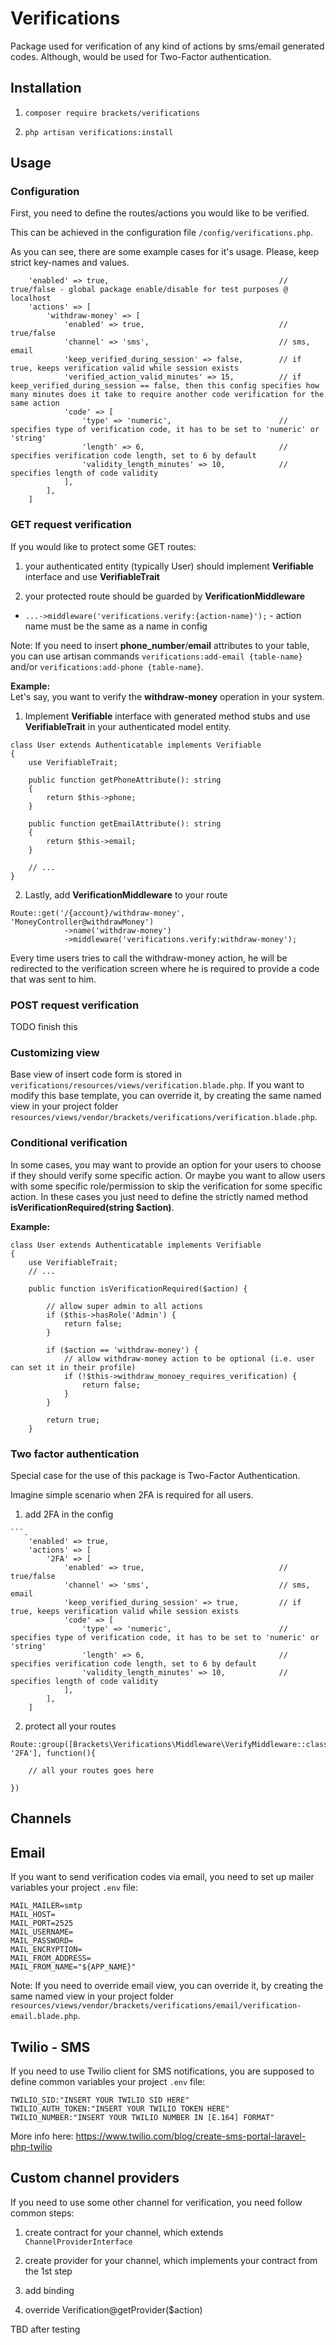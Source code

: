 # Verifications
Package used for verification of any kind of actions by sms/email generated codes. Although, would be used for Two-Factor authentication.

## Installation

1. `composer require brackets/verifications`

2. `php artisan verifications:install`

## Usage

### Configuration
First, you need to define the routes/actions you would like to be verified.

This can be achieved in the configuration file `/config/verifications.php`. 

As you can see, there are some example cases for it's usage. Please, keep strict key-names and values. 
```.
    'enabled' => true,                                      // true/false - global package enable/disable for test purposes @ localhost
    'actions' => [
        'withdraw-money' => [
            'enabled' => true,                              // true/false
            'channel' => 'sms',                             // sms, email
            'keep_verified_during_session' => false,        // if true, keeps verification valid while session exists
            'verified_action_valid_minutes' => 15,          // if keep_verified_during_session == false, then this config specifies how many minutes does it take to require another code verification for the same action 
            'code' => [
                'type' => 'numeric',                        // specifies type of verification code, it has to be set to 'numeric' or 'string'
                'length' => 6,                              // specifies verification code length, set to 6 by default
                'validity_length_minutes' => 10,            // specifies length of code validity
            ],
        ],
    ]
```

### GET request verification
If you would like to protect some GET routes:

1. your authenticated entity (typically User) should implement **Verifiable** interface and use **VerifiableTrait**

2. your protected route should be guarded by **VerificationMiddleware** 
* `...->middleware('verifications.verify:{action-name}');` - action name must be the same as a name in config

Note: If you need to insert **phone_number**/**email** attributes to your table, you can use artisan commands `verifications:add-email {table-name}` and/or `verifications:add-phone {table-name}`.

**Example:**  
Let's say, you want to verify the **withdraw-money** operation in your system. 

1. Implement **Verifiable** interface with generated method stubs and use **VerifiableTrait** in your authenticated model entity.

```.
class User extends Authenticatable implements Verifiable
{
    use VerifiableTrait;

    public function getPhoneAttribute(): string
    {
        return $this->phone;
    }

    public function getEmailAttribute(): string
    {
        return $this->email;
    }
    
    // ...
}
```


2. Lastly, add **VerificationMiddleware** to your route 

```.
Route::get('/{account}/withdraw-money', 'MoneyController@withdrawMoney')
            ->name('withdraw-money')
            ->middleware('verifications.verify:withdraw-money');
```

Every time users tries to call the withdraw-money action, he will be redirected to the verification screen where he is required to provide a code that was sent to him. 

### POST request verification

TODO finish this

### Customizing view

Base view of insert code form is stored in `verifications/resources/views/verification.blade.php`. If you want to modify this base template, you can override it, by creating 
the same named view in your project folder `resources/views/vendor/brackets/verifications/verification.blade.php`.

### Conditional verification

In some cases, you may want to provide an option for your users to choose if they should verify some specific action.
Or maybe you want to allow users with some specific role/permission to skip the verification for some specific action.
In these cases you just need to define the strictly named method **isVerificationRequired(string $action)**.

**Example:**
```.
class User extends Authenticatable implements Verifiable
{
    use VerifiableTrait;
    // ...

    public function isVerificationRequired($action) {
    
        // allow super admin to all actions
        if ($this->hasRole('Admin') {
            return false;
        }
    
        if ($action == 'withdraw-money') {
            // allow withdraw-money action to be optional (i.e. user can set it in their profile)
            if (!$this->withdraw_monoey_requires_verification) {
                return false;
            }        
        }
        
        return true; 
    }
```

### Two factor authentication

Special case for the use of this package is Two-Factor Authentication.

Imagine simple scenario when 2FA is required for all users.

1. add 2FA in the config

```
```.
    'enabled' => true,
    'actions' => [
        '2FA' => [
            'enabled' => true,                              // true/false
            'channel' => 'sms',                             // sms, email
            'keep_verified_during_session' => true,         // if true, keeps verification valid while session exists 
            'code' => [
                'type' => 'numeric',                        // specifies type of verification code, it has to be set to 'numeric' or 'string'
                'length' => 6,                              // specifies verification code length, set to 6 by default
                'validity_length_minutes' => 10,            // specifies length of code validity
            ],
        ],
    ]
```

2. protect all your routes
```
Route::group([Brackets\Verifications\Middleware\VerifyMiddleware::class, '2FA'], function(){

    // all your routes goes here
    
})
``` 

## Channels

## Email
If you want to send verification codes via email, you need to set up
mailer variables your project `.env` file:

```.
MAIL_MAILER=smtp
MAIL_HOST=
MAIL_PORT=2525
MAIL_USERNAME=
MAIL_PASSWORD=
MAIL_ENCRYPTION=
MAIL_FROM_ADDRESS=
MAIL_FROM_NAME="${APP_NAME}"
```

Note: If you need to override email view, you can override it, by creating
the same named view in your project folder `resources/views/vendor/brackets/verifications/email/verification-email.blade.php`.


## Twilio - SMS
If you need to use Twilio client for SMS notifications, you are 
supposed to define common variables your project `.env` file:

```.
TWILIO_SID:"INSERT YOUR TWILIO SID HERE"
TWILIO_AUTH_TOKEN:"INSERT YOUR TWILIO TOKEN HERE"
TWILIO_NUMBER:"INSERT YOUR TWILIO NUMBER IN [E.164] FORMAT"
```

More info here: https://www.twilio.com/blog/create-sms-portal-laravel-php-twilio

## Custom channel providers

If you need to use some other channel for verification, you need follow common steps:

1. create contract for your channel, which extends `ChannelProviderInterface` 

2. create provider for your channel, which implements your contract from the 1st step

3. add binding

4. override Verification@getProvider($action)

TBD after testing